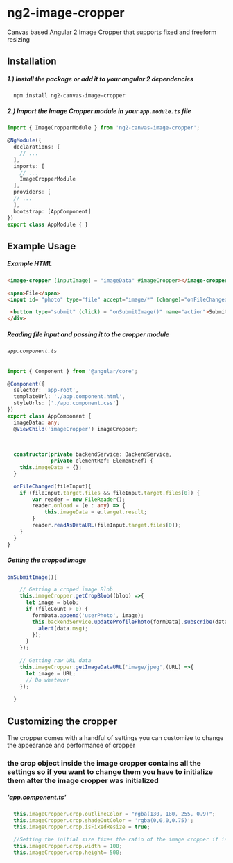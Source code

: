 # ng2-image-cropper
Canvas based Angular 2 Image Cropper that supports fixed and freeform resizing


## Installation

##### 1.) Install the package or add it to your angular 2 dependencies
```
  npm install ng2-canvas-image-cropper
```

##### 2.) Import the Image Cropper module in your `app.module.ts` file

```typescript
import { ImageCropperModule } from 'ng2-canvas-image-cropper';

@NgModule({
  declarations: [
    // ...
  ],
  imports: [ 
    // ... 
    ImageCropperModule
  ],
  providers: [
  // ...
  ],
  bootstrap: [AppComponent]
})
export class AppModule { }

```

## Example Usage

##### Example HTML
```html
<image-cropper [inputImage] = "imageData" #imageCropper></image-cropper>

<span>File</span>
<input id= "photo" type="file" accept="image/*" (change)="onFileChanged($event)">

 <button type="submit" (click) = "onSubmitImage()" name="action">Submit</button>
</div>

```

##### Reading file input and passing it to the cropper module
###### `app.component.ts` 
```typescript
import { Component } from '@angular/core';

@Component({
  selector: 'app-root',
  templateUrl: './app.component.html',
  styleUrls: ['./app.component.css']
})
export class AppComponent {
  imageData: any;
  @ViewChild('imageCropper') imageCropper;

  
  
  constructor(private backendService: BackendService,
              private elementRef: ElementRef) { 
    this.imageData = {};
  }

  onFileChanged(fileInput){
    if (fileInput.target.files && fileInput.target.files[0]) {
        var reader = new FileReader();
        reader.onload = (e : any) => {
            this.imageData = e.target.result;
        }
        reader.readAsDataURL(fileInput.target.files[0]);
    }
  }
}

```


##### Getting the cropped image
```typescript
onSubmitImage(){

    // Getting a croped image Blob 
    this.imageCropper.getCropBlob((blob) =>{
      let image = blob; 
      if (fileCount > 0) { 
        formData.append('userPhoto', image);
        this.backendService.updateProfilePhoto(formData).subscribe(data =>{
          alert(data.msg);
        });   
      }
    });
    
    // Getting raw URL data
    this.imageCropper.getImageDataURL('image/jpeg',(URL) =>{
      let image = URL; 
      // Do whatever
    });
    
  }
```

## Customizing the cropper
The cropper comes with a handful of settings you can customize to change the appearance and performance of cropper

### the crop object inside the image cropper contains all the settings so if you want to change them you have to initialize them after the image cropper was initialized
##### 'app.component.ts' 
```typescript
  this.imageCropper.crop.outlineColor = "rgba(130, 180, 255, 0.9)";
  this.imageCropper.crop.shadeOutColor = 'rgba(0,0,0,0.75)';
  this.imageCropper.crop.isFixedResize = true;
  
  //Setting the initial size fixes the ratio of the image cropper if isFixedResize is true
  this.imageCropper.crop.width = 100;
  this.imageCropper.crop.height= 500;
```
